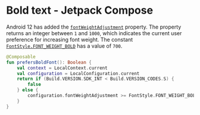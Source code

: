 # Bold text - Jetpack Compose

Android 12 has added the [`fontWeightAdjustment`](https://developer.android.com/reference/android/content/res/Configuration#fontWeightAdjustment) property. The property returns an integer between `1` and `1000`, which indicates the current user preference for increasing font weight. The constant [`FontStyle.FONT_WEIGHT_BOLD`](https://developer.android.com/reference/android/graphics/fonts/FontStyle#FONT_WEIGHT_BOLD) has a value of `700`.

```kotlin
@Composable
fun prefersBoldFont(): Boolean {
    val context = LocalContext.current
    val configuration = LocalConfiguration.current
    return if (Build.VERSION.SDK_INT < Build.VERSION_CODES.S) {
        false
    } else {
        configuration.fontWeightAdjustment >= FontStyle.FONT_WEIGHT_BOLD
    }
}
```
